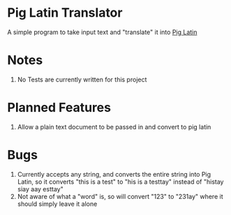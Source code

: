Pig Latin Translator
===

A simple program to take input text and "translate" it into [Pig Latin](https://en.wikipedia.org/wiki/Pig_Latin)

Notes
===

1. No Tests are currently written for this project

Planned Features
===
1. Allow a plain text document to be passed in and convert to pig latin

Bugs
===
1. Currently accepts any string, and converts the entire string into Pig Latin, so it converts "this is a test" to "his is a testtay" instead of "histay siay aay esttay"
2. Not aware of what a "word" is, so will convert "123" to "231ay" where it should simply leave it alone
